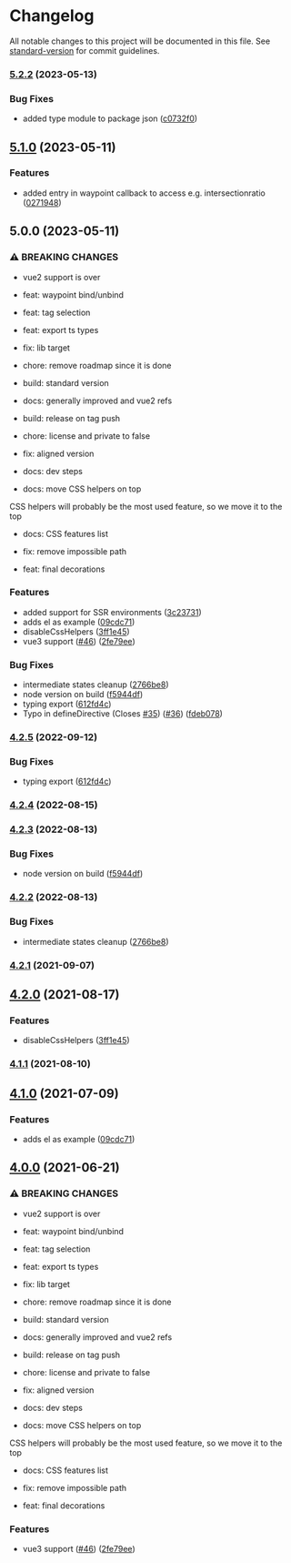 # Changelog

All notable changes to this project will be documented in this file. See [standard-version](https://github.com/conventional-changelog/standard-version) for commit guidelines.

### [5.2.2](https://github.com/rigo-m/vue-waypoint/compare/v5.1.0...v5.2.2) (2023-05-13)

### Bug Fixes

- added type module to package json ([c0732f0](https://github.com/rigo-m/vue-waypoint/commit/c0732f0024ab3058da3d8187eb73545ac338a259))

## [5.1.0](https://github.com/rigo-m/vue-waypoint/compare/v5.0.0...v5.1.0) (2023-05-11)

### Features

- added entry in waypoint callback to access e.g. intersectionratio ([0271948](https://github.com/rigo-m/vue-waypoint/commit/0271948bf839c46a2b99075b1f2a091905006146))

## 5.0.0 (2023-05-11)

### ⚠ BREAKING CHANGES

- vue2 support is over

- feat: waypoint bind/unbind

- feat: tag selection

- feat: export ts types

- fix: lib target

- chore: remove roadmap since it is done

- build: standard version

- docs: generally improved and vue2 refs

- build: release on tag push

- chore: license and private to false

- fix: aligned version

- docs: dev steps

- docs: move CSS helpers on top

CSS helpers will probably be the most used feature, so we move it to the top

- docs: CSS features list

- fix: remove impossible path

- feat: final decorations

### Features

- added support for SSR environments ([3c23731](https://github.com/rigo-m/vue-waypoint/commit/3c23731265edfa6c52254185917c78c3bf2136e0))
- adds el as example ([09cdc71](https://github.com/rigo-m/vue-waypoint/commit/09cdc716873ac0711a2078f248aa2749d31e2629))
- disableCssHelpers ([3ff1e45](https://github.com/rigo-m/vue-waypoint/commit/3ff1e458a3d4e519c031a0ce72e21454bff51673))
- vue3 support ([#46](https://github.com/rigo-m/vue-waypoint/issues/46)) ([2fe79ee](https://github.com/rigo-m/vue-waypoint/commit/2fe79ee0e1c30bc314b5c66fc3eadbdbca536d4f))

### Bug Fixes

- intermediate states cleanup ([2766be8](https://github.com/rigo-m/vue-waypoint/commit/2766be8d583ac546e81576e11add97879e4db0c1))
- node version on build ([f5944df](https://github.com/rigo-m/vue-waypoint/commit/f5944df31e90ac6ea19a6474aa183ffc7f834814))
- typing export ([612fd4c](https://github.com/rigo-m/vue-waypoint/commit/612fd4c8e4c6efdbdc42a06a3c1c5a47ad7a0b49))
- Typo in defineDirective (Closes [#35](https://github.com/rigo-m/vue-waypoint/issues/35)) ([#36](https://github.com/rigo-m/vue-waypoint/issues/36)) ([fdeb078](https://github.com/rigo-m/vue-waypoint/commit/fdeb0780ba348d388606929662c31176e293b7df))

### [4.2.5](https://github.com/scaccogatto/vue-waypoint/compare/v4.2.4...v4.2.5) (2022-09-12)

### Bug Fixes

- typing export ([612fd4c](https://github.com/scaccogatto/vue-waypoint/commit/612fd4c8e4c6efdbdc42a06a3c1c5a47ad7a0b49))

### [4.2.4](https://github.com/scaccogatto/vue-waypoint/compare/v4.2.3...v4.2.4) (2022-08-15)

### [4.2.3](https://github.com/scaccogatto/vue-waypoint/compare/v4.2.2...v4.2.3) (2022-08-13)

### Bug Fixes

- node version on build ([f5944df](https://github.com/scaccogatto/vue-waypoint/commit/f5944df31e90ac6ea19a6474aa183ffc7f834814))

### [4.2.2](https://github.com/scaccogatto/vue-waypoint/compare/v4.2.1...v4.2.2) (2022-08-13)

### Bug Fixes

- intermediate states cleanup ([2766be8](https://github.com/scaccogatto/vue-waypoint/commit/2766be8d583ac546e81576e11add97879e4db0c1))

### [4.2.1](https://github.com/scaccogatto/vue-waypoint/compare/v4.2.0...v4.2.1) (2021-09-07)

## [4.2.0](https://github.com/scaccogatto/vue-waypoint/compare/v4.1.1...v4.2.0) (2021-08-17)

### Features

- disableCssHelpers ([3ff1e45](https://github.com/scaccogatto/vue-waypoint/commit/3ff1e458a3d4e519c031a0ce72e21454bff51673))

### [4.1.1](https://github.com/scaccogatto/vue-waypoint/compare/v4.1.0...v4.1.1) (2021-08-10)

## [4.1.0](https://github.com/scaccogatto/vue-waypoint/compare/v4.0.0...v4.1.0) (2021-07-09)

### Features

- adds el as example ([09cdc71](https://github.com/scaccogatto/vue-waypoint/commit/09cdc716873ac0711a2078f248aa2749d31e2629))

## [4.0.0](https://github.com/scaccogatto/vue-waypoint/compare/v3.5.0...v4.0.0) (2021-06-21)

### ⚠ BREAKING CHANGES

- vue2 support is over

- feat: waypoint bind/unbind

- feat: tag selection

- feat: export ts types

- fix: lib target

- chore: remove roadmap since it is done

- build: standard version

- docs: generally improved and vue2 refs

- build: release on tag push

- chore: license and private to false

- fix: aligned version

- docs: dev steps

- docs: move CSS helpers on top

CSS helpers will probably be the most used feature, so we move it to the top

- docs: CSS features list

- fix: remove impossible path

- feat: final decorations

### Features

- vue3 support ([#46](https://github.com/scaccogatto/vue-waypoint/issues/46)) ([2fe79ee](https://github.com/scaccogatto/vue-waypoint/commit/2fe79ee0e1c30bc314b5c66fc3eadbdbca536d4f))
